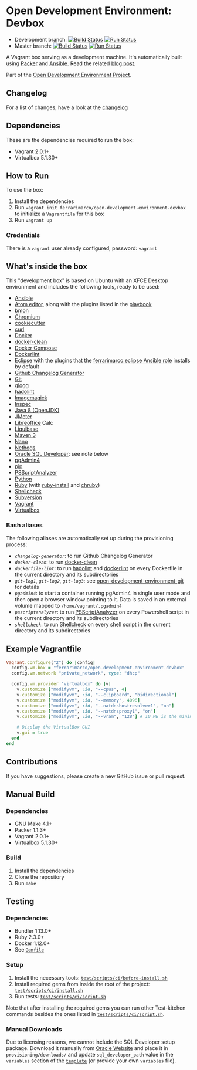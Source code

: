 # Open Development Environment: Devbox

* Development branch: [![Build Status](https://travis-ci.org/ferrarimarco/open-development-environment-devbox.svg?branch=development)](https://travis-ci.org/ferrarimarco/open-development-environment-devbox) [![Run Status](https://api.shippable.com/projects/5a6729c4fe72de0600ed0659/badge?branch=development)](https://app.shippable.com/github/ferrarimarco/open-development-environment-devbox)
* Master branch: [![Build Status](https://travis-ci.org/ferrarimarco/open-development-environment-devbox.svg?branch=master)](https://travis-ci.org/ferrarimarco/open-development-environment-devbox) [![Run Status](https://api.shippable.com/projects/5a6729c4fe72de0600ed0659/badge?branch=master)](https://app.shippable.com/github/ferrarimarco/open-development-environment-devbox)

A Vagrant box serving as a development machine. It's automatically built using [Packer](https://www.packer.io/) and [Ansible](https://www.ansible.com/). Read the related [blog post](http://ferrarimarco.info/blog/development/devops/configuration/2017/07/26/open-development-environment-devbox/).

Part of the [Open Development Environment Project](https://github.com/ferrarimarco/open-development-environment).

## Changelog
For a list of changes, have a look at the [changelog](CHANGELOG.md)

## Dependencies
These are the dependencies required to run the box:
- Vagrant 2.0.1+
- Virtualbox 5.1.30+

## How to Run
To use the box:

1. Install the dependencies
1. Run `vagrant init ferrarimarco/open-development-environment-devbox` to initialize a `Vagrantfile` for this box
1. Run `vagrant up`

### Credentials
There is a `vagrant` user already configured, password: `vagrant`

## What's inside the box
This "development box" is based on Ubuntu with an XFCE Desktop environment and includes the following tools, ready to be used:
- [Ansible](https://www.ansible.com/)
- [Atom editor](https://atom.io/), along with the plugins listed in the [playbook](provisioning/ansible/open-development-environment-devbox.yml)
- [bmon](https://github.com/tgraf/bmon)
- [Chromium](https://www.chromium.org/)
- [cookiecutter](https://github.com/audreyr/cookiecutter)
- [curl](https://curl.haxx.se/)
- [Docker](https://www.docker.com/)
- [docker-clean](https://github.com/ZZROTDesign/docker-clean)
- [Docker Compose](https://docs.docker.com/compose/)
- [Dockerlint](https://github.com/RedCoolBeans/dockerlint)
- [Eclipse](http://www.eclipse.org) with the plugins that the [ferrarimarco.eclipse Ansible role](https://github.com/ferrarimarco/ansible-role-eclipse/blob/master/defaults/main.yml) installs by default
- [Github Changelog Generator](https://github.com/skywinder/github-changelog-generator)
- [Git](https://git-scm.com/)
- [glogg](https://glogg.bonnefon.org/)
- [hadolint](https://github.com/hadolint/hadolint)
- [Imagemagick](https://www.imagemagick.org)
- [Inspec](https://www.inspec.io)
- [Java 8 (OpenJDK)](http://openjdk.java.net)
- [JMeter](http://jmeter.apache.org/)
- [Libreoffice](https://www.libreoffice.org/) Calc
- [Liquibase](https://github.com/ferrarimarco/docker-liquibase)
- [Maven 3](https://maven.apache.org/)
- [Nano](https://maven.apache.org/)
- [Nethogs](https://github.com/raboof/nethogs)
- [Oracle SQL Developer](http://www.oracle.com/technetwork/developer-tools/sql-developer): see note below
- [pgAdmin4](https://www.pgadmin.org)
- [pip](https://pypi.python.org/pypi/pip)
- [PSScriptAnalyzer](https://github.com/PowerShell/PSScriptAnalyzer)
- [Python](https://www.python.org/)
- [Ruby](https://www.ruby-lang.org) (with [ruby-install](https://github.com/postmodern/ruby-install) and [chruby](https://github.com/postmodern/chruby))
- [Shellcheck](https://github.com/koalaman/shellcheck)
- [Subversion](https://subversion.apache.org/)
- [Vagrant](https://www.vagrantup.com/)
- [Virtualbox](https://www.virtualbox.org/)

### Bash aliases
The following aliases are automatically set up during the provisioning process:
- *`changelog-generator`*: to run Github Changelog Generator
- *`docker-clean`*: to run [docker-clean](https://github.com/ZZROTDesign/docker-clean)
- *`dockerfile-lint`*: to run [hadolint](https://github.com/hadolint/hadolint) and [dockerlint](https://github.com/RedCoolBeans/dockerlint) on every Dockerfile in the current directory and its subdirectories
- *`git-log1`*, *`git-log2`*, *`git-log3`*: see [open-development-environment-git](https://github.com/ferrarimarco/open-development-environment-git) for details
- *`pgadmin4`*: to start a container running pgAdmin4 in single user mode and then open a browser window pointing to it. Data is saved in an external volume mapped to `/home/vagrant/.pgadmin4`
- *`psscriptanalyzer`*: to run [PSScriptAnalyzer](https://github.com/PowerShell/PSScriptAnalyzer) on every Powershell script in the current directory and its subdirectories
- *`shellcheck`*: to run [Shellcheck](https://github.com/koalaman/shellcheck) on every shell script in the current directory and its subdirectories

## Example Vagrantfile

```ruby
Vagrant.configure("2") do |config|
  config.vm.box = "ferrarimarco/open-development-environment-devbox"
  config.vm.network "private_network", type: "dhcp"

  config.vm.provider "virtualbox" do |v|
    v.customize ["modifyvm", :id, "--cpus", 4]
    v.customize ["modifyvm", :id, "--clipboard", "bidirectional"]
    v.customize ["modifyvm", :id, "--memory", 4096]
    v.customize ["modifyvm", :id, "--natdnshostresolver1", "on"]
    v.customize ["modifyvm", :id, "--natdnsproxy1", "on"]
    v.customize ["modifyvm", :id, "--vram", "128"] # 10 MB is the minimum to enable Virtualbox seamless mode

    # Display the VirtualBox GUI
    v.gui = true
  end
end
```

## Contributions
If you have suggestions, please create a new GitHub issue or pull request.

## Manual Build

### Dependencies
- GNU Make 4.1+
- Packer 1.1.3+
- Vagrant 2.0.1+
- Virtualbox 5.1.30+

### Build
1. Install the dependencies
1. Clone the repository
1. Run `make`

## Testing

### Dependencies
- Bundler 1.13.0+
- Ruby 2.3.0+
- Docker 1.12.0+
- See [`Gemfile`](Gemfile)

### Setup
1. Install the necessary tools: [`test/scripts/ci/before-install.sh`](test/scripts/ci/before-install.sh)
1. Install required gems from inside the root of the project: [`test/scripts/ci/install.sh`](test/scripts/ci/install.sh)
1. Run tests: [`test/scripts/ci/script.sh`](test/scripts/ci/test-role.sh)

Note that after installing the required gems you can run other Test-kitchen commands besides the ones listed in [`test/scripts/ci/script.sh`](test/scripts/ci/script.sh).

### Manual Downloads

Due to licensing reasons, we cannot include the SQL Developer setup package. Download it manually from [Oracle Website](http://www.oracle.com/technetwork/developer-tools/sql-developer/downloads/index.html) and place it in `provisioning/downloads/` and update `sql_developer_path` value in the `variables` section of the [`template`](ubuntu.json) (or provide your own `variables` file).
